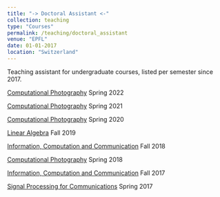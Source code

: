 ```yaml
---
title: "-> Doctoral Assistant <-"
collection: teaching
type: "Courses"
permalink: /teaching/doctoral_assistant
venue: "EPFL"
date: 01-01-2017
location: "Switzerland"
---
```


Teaching assistant for undergraduate courses, listed per semester since 2017.

[Computational Photography](http://edu.epfl.ch/coursebook/en/computational-photography-CS-413) Spring 2022

[Computational Photography](http://edu.epfl.ch/coursebook/en/computational-photography-CS-413) Spring 2021

[Computational Photography](http://edu.epfl.ch/coursebook/en/computational-photography-CS-413) Spring 2020

[Linear Algebra](https://isa.epfl.ch/imoniteur_ISAP/!itffichecours.htm?ww_i_matiere=1772095&ww_x_anneeAcad=1866894985&ww_i_section=249847&ww_i_niveau=6683111&ww_c_langue=en) Fall 2019

[Information, Computation and Communication](https://www.epfl.ch/schools/ic/education/icc/) Fall 2018

[Computational Photography](http://edu.epfl.ch/coursebook/en/computational-photography-CS-413) Spring 2018

[Information, Computation and Communication](https://www.epfl.ch/schools/ic/education/icc/) Fall 2017

[Signal Processing for Communications](https://edu.epfl.ch/coursebook/en/signal-processing-for-communications-COM-303-1) Spring 2017
